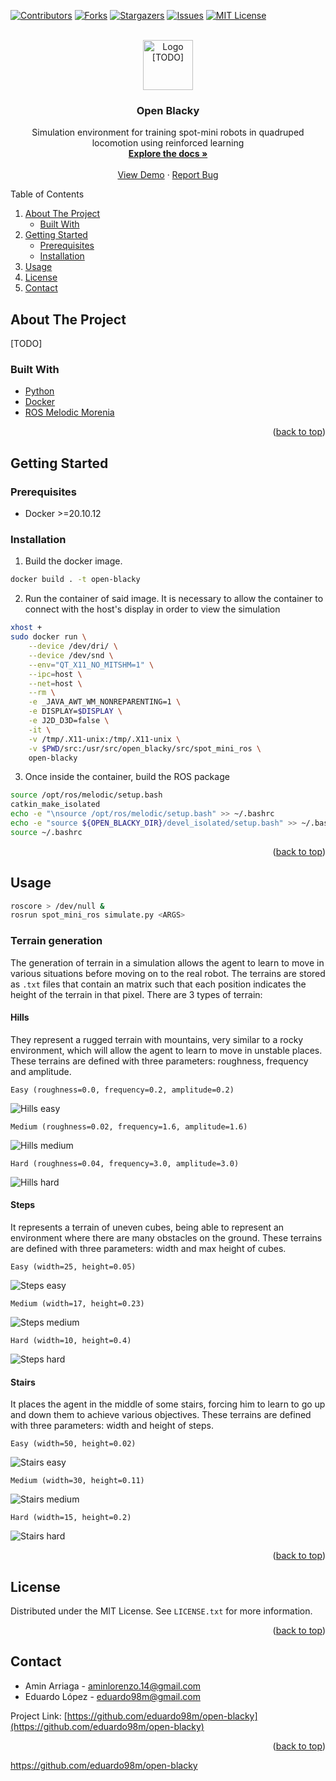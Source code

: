 <div id="top"></div>
<!--
*** REFERENCES: https://github.com/othneildrew/Best-README-Template
-->

<!-- PROJECT SHIELDS -->
<!--
*** I'm using markdown "reference style" links for readability.
*** Reference links are enclosed in brackets [ ] instead of parentheses ( ).
*** See the bottom of this document for the declaration of the reference variables
*** for contributors-url, forks-url, etc. This is an optional, concise syntax you may use.
*** https://www.markdownguide.org/basic-syntax/#reference-style-links
-->
[![Contributors][contributors-shield]][contributors-url]
[![Forks][forks-shield]][forks-url]
[![Stargazers][stars-shield]][stars-url]
[![Issues][issues-shield]][issues-url]
[![MIT License][license-shield]][license-url]

<!-- PROJECT LOGO -->
<br />
<div align="center">
  <a href="https://github.com/eduardo98m/open-blacky">
    <img src="images/logo.png" alt="Logo [TODO]" width="80" height="80">
  </a>

  <h3 align="center">Open Blacky</h3>

  <p align="center">
    Simulation environment for training spot-mini robots in quadruped locomotion using reinforced learning
    <br />
    <a href="https://github.com/eduardo98m/open-blacky"><strong>Explore the docs »</strong></a>
    <br />
    <br />
    <a href="https://github.com/eduardo98m/open-blacky">View Demo</a>
    ·
    <a href="https://github.com/eduardo98m/open-blacky/issues">Report Bug</a>
  </p>
</div>

<!-- TABLE OF CONTENTS -->
<summary>Table of Contents</summary>
<ol>
<li>
    <a href="#about-the-project">About The Project</a>
    <ul>
    <li><a href="#built-with">Built With</a></li>
    </ul>
</li>
<li>
    <a href="#getting-started">Getting Started</a>
    <ul>
    <li><a href="#prerequisites">Prerequisites</a></li>
    <li><a href="#installation">Installation</a></li>
    </ul>
</li>
<li><a href="#usage">Usage</a></li>
<li><a href="#license">License</a></li>
<li><a href="#contact">Contact</a></li>
</ol>

<!-- ABOUT THE PROJECT -->
## About The Project

[TODO]

### Built With

* [Python](https://www.python.org/)
* [Docker](https://www.docker.com/)
* [ROS Melodic Morenia](http://wiki.ros.org/melodic)

<p align="right">(<a href="#top">back to top</a>)</p>

<!-- GETTING STARTED -->
## Getting Started

### Prerequisites

* Docker >=20.10.12

### Installation

1. Build the docker image.
```bash
docker build . -t open-blacky
```

2. Run the container of said image. It is necessary to allow the container to connect with the host's display in order to view the simulation
```bash
xhost +
sudo docker run \
    --device /dev/dri/ \
    --device /dev/snd \
    --env="QT_X11_NO_MITSHM=1" \
    --ipc=host \
    --net=host \
    --rm \
    -e _JAVA_AWT_WM_NONREPARENTING=1 \
    -e DISPLAY=$DISPLAY \
    -e J2D_D3D=false \
    -it \
    -v /tmp/.X11-unix:/tmp/.X11-unix \
    -v $PWD/src:/usr/src/open_blacky/src/spot_mini_ros \
    open-blacky
```

3. Once inside the container, build the ROS package
```bash
source /opt/ros/melodic/setup.bash 
catkin_make_isolated
echo -e "\nsource /opt/ros/melodic/setup.bash" >> ~/.bashrc
echo -e "source ${OPEN_BLACKY_DIR}/devel_isolated/setup.bash" >> ~/.bashrc
source ~/.bashrc
```

<p align="right">(<a href="#top">back to top</a>)</p>

<!-- USAGE EXAMPLES -->
## Usage

```bash
roscore > /dev/null &
rosrun spot_mini_ros simulate.py <ARGS>
```

### Terrain generation

The generation of terrain in a simulation allows the agent to learn to move in various
situations before moving on to the real robot. The terrains are stored as `.txt` files 
that contain an matrix such that each position indicates the height of the terrain in 
that pixel. There are 3 types of terrain:

#### Hills

They represent a rugged terrain with mountains, very similar to a rocky environment, 
which will allow the agent to learn to move in unstable places. These terrains are 
defined with three parameters: roughness, frequency and amplitude.

`Easy (roughness=0.0, frequency=0.2, amplitude=0.2)`

![Hills easy](docs/terrain_examples/hills_easy.png) 

`Medium (roughness=0.02, frequency=1.6, amplitude=1.6)`

![Hills medium](docs/terrain_examples/hills_medium.png) 

`Hard (roughness=0.04, frequency=3.0, amplitude=3.0)`

![Hills hard](docs/terrain_examples/hills_hard.png) 

#### Steps 

It represents a terrain of uneven cubes, being able to represent an environment where 
there are many obstacles on the ground. These terrains are defined with three parameters: 
width and max height of cubes.

`Easy (width=25, height=0.05)`

![Steps easy](docs/terrain_examples/steps_easy.png)

`Medium (width=17, height=0.23)`

![Steps medium](docs/terrain_examples/steps_medium.png)

`Hard (width=10, height=0.4)`

![Steps hard](docs/terrain_examples/steps_hard.png)

#### Stairs

It places the agent in the middle of some stairs, forcing him to learn to go up and down 
them to achieve various objectives. These terrains are defined with three parameters: 
width and height of steps.

`Easy (width=50, height=0.02)`

![Stairs easy](docs/terrain_examples/stairs_easy.png) 

`Medium (width=30, height=0.11)`

![Stairs medium](docs/terrain_examples/stairs_medium.png)

`Hard (width=15, height=0.2)`

![Stairs hard](docs/terrain_examples/stairs_hard.png)

<p align="right">(<a href="#top">back to top</a>)</p>

<!-- LICENSE -->
## License

Distributed under the MIT License. See `LICENSE.txt` for more information.

<p align="right">(<a href="#top">back to top</a>)</p>


<!-- CONTACT -->
## Contact

* Amin Arriaga - aminlorenzo.14@gmail.com
* Eduardo López - eduardo98m@gmail.com

Project Link: [https://github.com/eduardo98m/open-blacky](https://github.com/eduardo98m/open-blacky)

<p align="right">(<a href="#top">back to top</a>)</p>

https://github.com/eduardo98m/open-blacky
<!-- MARKDOWN LINKS & IMAGES -->
<!-- https://www.markdownguide.org/basic-syntax/#reference-style-links -->
[contributors-shield]: https://img.shields.io/github/contributors/eduardo98m/open-blacky.svg?style=for-the-badge
[contributors-url]: https://github.com/eduardo98m/open-blacky/graphs/contributors
[forks-shield]: https://img.shields.io/github/forks/eduardo98m/open-blacky.svg?style=for-the-badge
[forks-url]: https://github.com/eduardo98m/open-blackye/network/members
[stars-shield]: https://img.shields.io/github/stars/eduardo98m/open-blacky.svg?style=for-the-badge
[stars-url]: https://github.com/eduardo98m/open-blacky/stargazers
[issues-shield]: https://img.shields.io/github/issues/eduardo98m/open-blacky.svg?style=for-the-badge
[issues-url]: https://github.com/eduardo98m/open-blackye/issues
[license-shield]: https://img.shields.io/github/license/eduardo98m/open-blacky.svg?style=for-the-badge
[license-url]: https://github.com/eduardo98m/open-blackye/blob/master/LICENSE.txt
